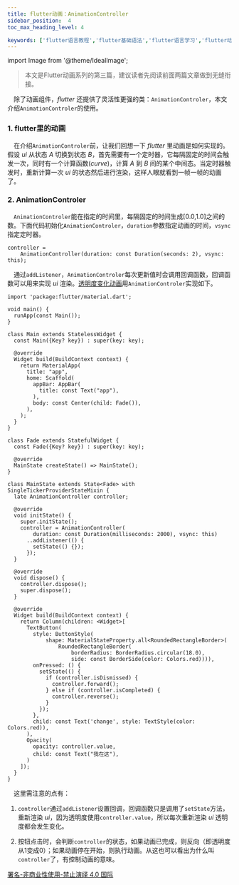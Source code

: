 ```yaml
---
title: flutter动画：Animation­Controller
sidebar_position:  4
toc_max_heading_level: 4

keywords: ['flutter语言教程','flutter基础语法','flutter语言学习','flutter动画','Animation­Controller']
---
```


import Image from '@theme/IdealImage';

> 本文是Flutter动画系列的第三篇，建议读者先阅读前面两篇文章做到无缝衔接。

 除了动画组件，_flutter_ 还提供了灵活性更强的类：`AnimationControler`，本文介绍`AnimationControler`的使用。

### 1. flutter里的动画

 在介绍`AnimationControler`前，让我们回想一下 _flutter_ 里动画是如何实现的。假设 _ui_ 从状态 _A_ 切换到状态 _B_，首先需要有一个定时器，它每隔固定的时间会触发一次，同时有一个计算函数(_curve_)，计算 _A_ 到 _B_ 间的某个中间态。当定时器触发时，重新计算一次 _ui_ 的状态然后进行渲染，这样人眼就看到一帧一帧的动画了。

### 2. AnimationControler

 `AnimationControler`能在指定的时间里，每隔固定的时间生成[0.0,1.0]之间的数。下面代码初始化`AnimationControler`，`duration`参数指定动画的时间，`vsync`指定定时器。

    controller =
        AnimationController(duration: const Duration(seconds: 2), vsync: this);

 通过`addListener`，`AnimationControler`每次更新值时会调用回调函数，回调函数可以用来实现 _ui_ 渲染。[透明度变化动画](./implicity-animation.md)用`AnimationControler`实现如下。

    import 'package:flutter/material.dart';

    void main() {
      runApp(const Main());
    }

    class Main extends StatelessWidget {
      const Main({Key? key}) : super(key: key);

      @override
      Widget build(BuildContext context) {
        return MaterialApp(
          title: "app",
          home: Scaffold(
            appBar: AppBar(
              title: const Text("app"),
            ),
            body: const Center(child: Fade()),
          ),
        );
      }
    }

    class Fade extends StatefulWidget {
      const Fade({Key? key}) : super(key: key);

      @override
      MainState createState() => MainState();
    }

    class MainState extends State<Fade> with SingleTickerProviderStateMixin {
      late AnimationController controller;

      @override
      void initState() {
        super.initState();
        controller = AnimationController(
            duration: const Duration(milliseconds: 2000), vsync: this)
          ..addListener(() {
            setState(() {});
          });
      }

      @override
      void dispose() {
        controller.dispose();
        super.dispose();
      }

      @override
      Widget build(BuildContext context) {
        return Column(children: <Widget>[
          TextButton(
            style: ButtonStyle(
                shape: MaterialStateProperty.all<RoundedRectangleBorder>(
                    RoundedRectangleBorder(
                        borderRadius: BorderRadius.circular(18.0),
                        side: const BorderSide(color: Colors.red)))),
            onPressed: () {
              setState(() {
                if (controller.isDismissed) {
                  controller.forward();
                } else if (controller.isCompleted) {
                  controller.reverse();
                }
              });
            },
            child: const Text('change', style: TextStyle(color: Colors.red)),
          ),
          Opacity(
            opacity: controller.value,
            child: const Text("我在这"),
          )
        ]);
      }
    }

 这里需注意的点有：

1.  `controller`通过`addListener`设置回调，回调函数只是调用了`setState`方法，重新渲染 _ui_，因为透明度使用`controller.value`，所以每次重新渲染 _ui_ 透明度都会发生变化。

2.  按钮点击时，会判断`controller`的状态，如果动画已完成，则反向（即透明度从1变成0）；如果动画停在开始，则执行动画。从这也可以看出为什么叫`controller`了，有控制动画的意味。

[署名-非商业性使用-禁止演绎 4.0 国际](https://creativecommons.org/licenses/by-nc-nd/4.0/deed.zh)
